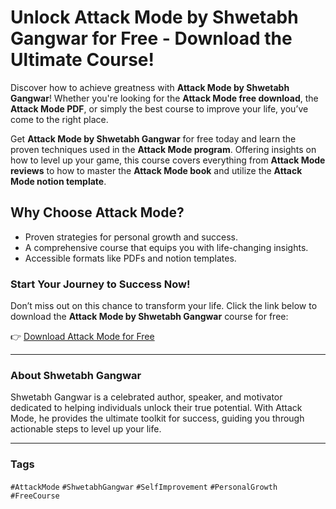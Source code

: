 # Unlock Attack Mode by Shwetabh Gangwar for Free - Download the Ultimate Course!

Discover how to achieve greatness with **Attack Mode by Shwetabh Gangwar**! Whether you're looking for the **Attack Mode free download**, the **Attack Mode PDF**, or simply the best course to improve your life, you’ve come to the right place.  

Get **Attack Mode by Shwetabh Gangwar** for free today and learn the proven techniques used in the **Attack Mode program**. Offering insights on how to level up your game, this course covers everything from **Attack Mode reviews** to how to master the **Attack Mode book** and utilize the **Attack Mode notion template**.  

## Why Choose Attack Mode?

- Proven strategies for personal growth and success.
- A comprehensive course that equips you with life-changing insights.
- Accessible formats like PDFs and notion templates.

### Start Your Journey to Success Now!  
Don’t miss out on this chance to transform your life. Click the link below to download the **Attack Mode by Shwetabh Gangwar** course for free:  

👉 [Download Attack Mode for Free](https://redirectmything.com/product/download-attackmode-for-free)  

---

### About Shwetabh Gangwar  
Shwetabh Gangwar is a celebrated author, speaker, and motivator dedicated to helping individuals unlock their true potential. With Attack Mode, he provides the ultimate toolkit for success, guiding you through actionable steps to level up your life.

---

### Tags  
`#AttackMode` `#ShwetabhGangwar` `#SelfImprovement` `#PersonalGrowth` `#FreeCourse`
